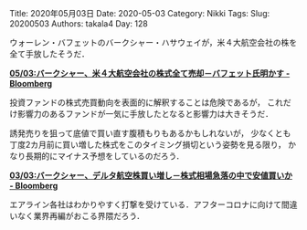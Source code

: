 ﻿Title: 2020年05月03日
Date: 2020-05-03
Category: Nikki
Tags: 
Slug: 20200503
Authors: takala4
Day: 128



ウォーレン・バフェットのバークシャー・ハサウェイが，米４大航空会社の株を全て手放したそうだ．


**[05/03:バークシャー、米４大航空会社の株式全て売却－バフェット氏明かす - Bloomberg](https://www.bloomberg.co.jp/news/articles/2020-05-03/Q9QA3JDWLU6901)**


投資ファンドの株式売買動向を表面的に解釈することは危険であるが，
これだけ影響力のあるファンドが一気に手放したとなると影響力は大きそうだ．


誘発売りを狙って底値で買い直す腹積もりもあるかもしれないが，
少なくとも丁度2カ月前に買い増した株式をこのタイミング損切という姿勢を見る限り，
かなり長期的にマイナス予想をしているのだろう．


**[03/03:バークシャー、デルタ航空株買い増し－株式相場急落の中で安値買いか - Bloomberg](https://www.bloomberg.co.jp/news/articles/2020-03-03/Q6LDX1T0G1L701)**



エアライン各社はわかりやすく打撃を受けている．アフターコロナに向けて間違いなく業界再編がおこる界隈だろう．